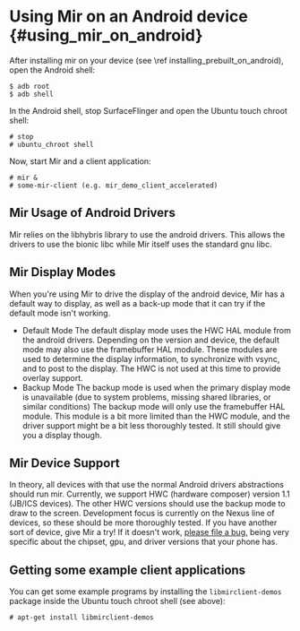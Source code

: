 Using Mir on an Android device {#using_mir_on_android}
==============================

After installing mir on your device (see \ref installing_prebuilt_on_android),
open the Android shell:

    $ adb root
    $ adb shell

In the Android shell, stop SurfaceFlinger and open the Ubuntu touch chroot shell:

    # stop
    # ubuntu_chroot shell

Now, start Mir and a client application:

    # mir &
    # some-mir-client (e.g. mir_demo_client_accelerated)

Mir Usage of Android Drivers
----------------------------

Mir relies on the libhybris library to use the android drivers. This allows the
drivers to use the bionic libc while Mir itself uses the standard gnu libc.

Mir Display Modes
-----------------

When you're using Mir to drive the display of the android device, Mir has
a default way to display, as well as a back-up mode that it can try if the
default mode isn't working.

 *  Default Mode
    The default display mode uses the HWC HAL module from the android drivers.
    Depending on the version and device, the default mode may also use the
    framebuffer HAL module. These modules are used to determine the display
    information, to synchronize with vsync, and to post to the display. The HWC
    is not used at this time to provide overlay support.
 *  Backup Mode
    The backup mode is used when the primary display mode is unavailable (due
    to system problems, missing shared libraries, or similar conditions)
    The backup mode will only use the framebuffer HAL module. This module is a
    bit more limited than the HWC module, and the driver support might be a bit
    less thoroughly tested. It still should give you a display though.

Mir Device Support
------------------

In theory, all devices with that use the normal Android drivers abstractions
should run mir. Currently, we support HWC (hardware composer) version 1.1
(JB/ICS devices). The other HWC versions should use the backup mode to draw to
the screen. Development focus is currently on the Nexus line of devices, so
these should be more thoroughly tested. If you have another sort of device,
give Mir a try! If it doesn't work,
<a href="https://bugs.launchpad.net/mir">please file a bug,</a> being very
specific about the chipset, gpu, and driver versions that your phone has. 
 
Getting some example client applications
----------------------------------------

You can get some example programs by installing the `libmirclient-demos` package
inside the Ubuntu touch chroot shell (see above):

    # apt-get install libmirclient-demos
